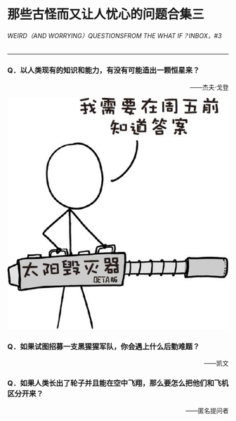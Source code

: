 # 那些古怪而又让人忧心的问题合集三
###### WEIRD（AND WORRYING）QUESTIONSFROM THE WHAT IF？INBOX，#3
***
### Q．以人类现有的知识和能力，有没有可能造出一颗恒星来？
<p align="right">——杰夫·戈登</p>

![5](./imgs/WIB-5.png)

### Q．如果试图招募一支黑猩猩军队，你会遇上什么后勤难题？
<p align="right">——凯文</p>

### Q．如果人类长出了轮子并且能在空中飞翔，那么要怎么把他们和飞机区分开来？
<p align="right">——匿名提问者</p>


